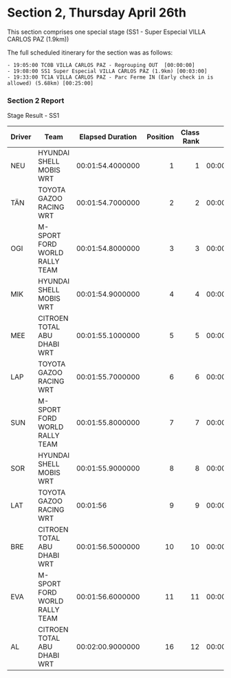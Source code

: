 # Section 2, Thursday April 26th

This section comprises one special stage (SS1 - Super Especial VILLA CARLOS PAZ (1.9km))

The full scheduled itinerary for the section was as follows:

	- 19:05:00 TC0B VILLA CARLOS PAZ - Regrouping OUT  [00:00:00]
	- 19:08:00 SS1 Super Especial VILLA CARLOS PAZ (1.9km) [00:03:00]
	- 19:33:00 TC1A VILLA CARLOS PAZ - Parc Ferme IN (Early check in is allowed) (5.68km) [00:25:00]

### Section 2 Report

Stage Result - SS1

|Driver|            Team             |Elapsed Duration|Position|Class Rank|   diffFirst    |    diffPrev    |
|------|-----------------------------|----------------|-------:|---------:|----------------|----------------|
|NEU   |HYUNDAI SHELL MOBIS WRT      |00:01:54.4000000|       1|         1|00:00:00        |00:00:00        |
|TÄN   |TOYOTA GAZOO RACING WRT      |00:01:54.7000000|       2|         2|00:00:00.3000000|00:00:00.3000000|
|OGI   |M-SPORT FORD WORLD RALLY TEAM|00:01:54.8000000|       3|         3|00:00:00.4000000|00:00:00.1000000|
|MIK   |HYUNDAI SHELL MOBIS WRT      |00:01:54.9000000|       4|         4|00:00:00.5000000|00:00:00.1000000|
|MEE   |CITROEN TOTAL ABU DHABI WRT  |00:01:55.1000000|       5|         5|00:00:00.7000000|00:00:00.2000000|
|LAP   |TOYOTA GAZOO RACING WRT      |00:01:55.7000000|       6|         6|00:00:01.3000000|00:00:00.6000000|
|SUN   |M-SPORT FORD WORLD RALLY TEAM|00:01:55.8000000|       7|         7|00:00:01.4000000|00:00:00.1000000|
|SOR   |HYUNDAI SHELL MOBIS WRT      |00:01:55.9000000|       8|         8|00:00:01.5000000|00:00:00.1000000|
|LAT   |TOYOTA GAZOO RACING WRT      |00:01:56        |       9|         9|00:00:01.6000000|00:00:00.1000000|
|BRE   |CITROEN TOTAL ABU DHABI WRT  |00:01:56.5000000|      10|        10|00:00:02.1000000|00:00:00.5000000|
|EVA   |M-SPORT FORD WORLD RALLY TEAM|00:01:56.6000000|      11|        11|00:00:02.2000000|00:00:00.1000000|
|AL    |CITROEN TOTAL ABU DHABI WRT  |00:02:00.9000000|      16|        12|00:00:06.5000000|00:00:00.7000000|



